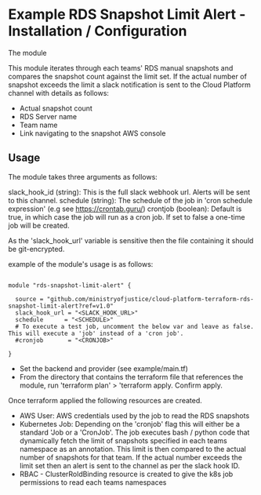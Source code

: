 # Example RDS Snapshot Limit Alert - Installation / Configuration

The module 

This module iterates through each teams' RDS manual snapshots and compares the snapshot count against the limit set. If the actual number
of snapshot exceeds the limit a slack notification is sent to the Cloud Platform channel with details as follows:

* Actual snapshot count 
* RDS Server name
* Team name
* Link navigating to the snapshot AWS console

## Usage

The module takes three arguments as follows:

slack_hook_id (string): This is the full slack webhook url. Alerts will be sent to this channel. 
schedule (string): The schedule of the job in 'cron schedule expression' (e.g see https://crontab.guru/)
crontjob (boolean): Default is true, in which case the job will run as a cron job. If set to false a one-time job will be created.

As the 'slack_hook_url' variable is sensitive then the file containing it should be git-encrypted. 

example of the module's usage is as follows:

```{r, engine='bash', count_lines}

module "rds-snapshot-limit-alert" {

  source = "github.com/ministryofjustice/cloud-platform-terraform-rds-snapshot-limit-alert?ref=v1.0"
  slack_hook_url = "<SLACK_HOOK_URL>"
  schedule      = "<SCHEDULE>"
  # To execute a test job, uncomment the below var and leave as false. This will execute a 'job' instead of a 'cron job'.
  #cronjob       = "<CRONJOB>"

}

```

* Set the backend and provider (see example/main.tf)
* From the directory that contains the terraform file that references the module, run 'terraform plan' > 'terraform apply. Confirm apply.

Once terraform applied the following resources are created. 

* AWS User: AWS credentials used by the job to read the RDS snapshots
* Kubernetes Job: Depending on the 'cronjob' flag this will either be a standard 'Job or a 'CronJob'. The job executes bash / python code that
  dynamically fetch the limit of snapshots specified in each teams namespace as an annotation. This limit is then compared to the actual number of snapshots for that team. If the actual number exceeds the limit set then an alert is sent to the channel as per the slack hook ID. 
* RBAC - ClusterRoldBinding resource is created to give the k8s job permissions to read each teams namespaces